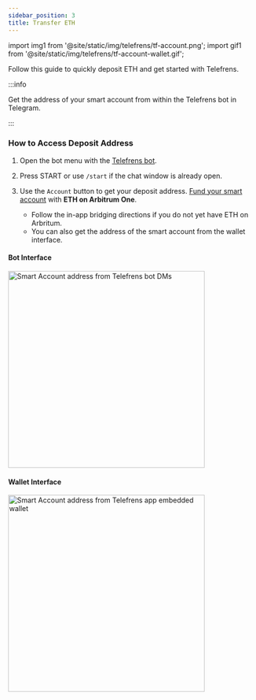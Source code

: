 ```yaml
---
sidebar_position: 3
title: Transfer ETH
---
```


import img1 from '@site/static/img/telefrens/tf-account.png';
import gif1 from '@site/static/img/telefrens/tf-account-wallet.gif';

Follow this guide to quickly deposit ETH and get started with Telefrens.

:::info

Get the address of your smart account from within the Telefrens bot in Telegram.

:::

### How to Access Deposit Address

1. Open the bot menu with the [Telefrens bot](https://telegram.me/telefrensbot?start=paT3uVl53DglxLZGFQUV2).

2. Press START or use `/start` if the chat window is already open.

3. Use the `Account` button to get your deposit address. [Fund your smart account](../intro#deposit-eth-to-your-smart-account-on-arbitrum-one) with **ETH on Arbitrum One**.
     - Follow the in-app bridging directions if you do not yet have ETH on Arbritum.
     - You can also get the address of the smart account from the wallet interface.

#### Bot Interface

<div class="text--center">
  <img  src={img1} alt="Smart Account address from Telefrens bot DMs" width="400" />
</div>

#### Wallet Interface

<div class="text--center">
  <img  src={gif1} alt="Smart Account address from Telefrens app embedded wallet" width="400" />
</div>
